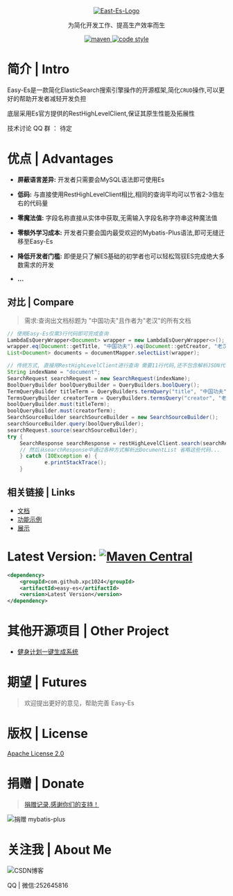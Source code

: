 <p align="center">
  <a href="https://github.com/xpc1024/easy-es">
   <img alt="East-Es-Logo" src="https://camo.githubusercontent.com/961415f83545b4d502da50314cfcfb879ece8cd5298f538a5960b8a3d23d6b0a/687474703a2f2f776d623833302e6276696d672e636f6d2f31333836392f636565316165613761623236396130302e706e67">
  </a>
</p>

<p align="center">
  为简化开发工作、提高生产效率而生
</p>

<p align="center">
  <a href="https://search.maven.org/search?q=g:com.baomidou%20a:mybatis-*">
    <img alt="maven" src="https://img.shields.io/maven-central/v/com.baomidou/mybatis-plus.svg?style=flat-square">
  </a>

  <a href="https://www.apache.org/licenses/LICENSE-2.0">
    <img alt="code style" src="https://img.shields.io/badge/license-Apache%202-4EB1BA.svg?style=flat-square">
  </a>
</p>

# 简介 | Intro

Easy-Es是一款简化ElasticSearch搜索引擎操作的开源框架,简化`CRUD`操作,可以更好的帮助开发者减轻开发负担

底层采用Es官方提供的RestHighLevelClient,保证其原生性能及拓展性

技术讨论 QQ 群 ： 待定

# 优点 | Advantages

- **屏蔽语言差异:** 开发者只需要会MySQL语法即可使用Es

- **低码:** 与直接使用RestHighLevelClient相比,相同的查询平均可以节省2-3倍左右的代码量
- **零魔法值:** 字段名称直接从实体中获取,无需输入字段名称字符串这种魔法值
- **零额外学习成本:** 开发者只要会国内最受欢迎的Mybatis-Plus语法,即可无缝迁移至Easy-Es
- **降低开发者门槛:** 即便是只了解ES基础的初学者也可以轻松驾驭ES完成绝大多数需求的开发
- **...**

## 对比 | Compare
> 需求:查询出文档标题为 "中国功夫"且作者为"老汉"的所有文档
```java
// 使用Easy-Es仅需3行代码即可完成查询
LambdaEsQueryWrapper<Document> wrapper = new LambdaEsQueryWrapper<>();
wrapper.eq(Document::getTitle, "中国功夫").eq(Document::getCreator, "老汉");
List<Document> documents = documentMapper.selectList(wrapper);
```

```java
// 传统方式, 直接用RestHighLevelClient进行查询 需要11行代码,还不包含解析JSON代码
String indexName = "document";
SearchRequest searchRequest = new SearchRequest(indexName);
BoolQueryBuilder boolQueryBuilder = QueryBuilders.boolQuery();
TermQueryBuilder titleTerm = QueryBuilders.termQuery("title", "中国功夫");
TermsQueryBuilder creatorTerm = QueryBuilders.termsQuery("creator", "老汉");
boolQueryBuilder.must(titleTerm);
boolQueryBuilder.must(creatorTerm);
SearchSourceBuilder searchSourceBuilder = new SearchSourceBuilder();
searchSourceBuilder.query(boolQueryBuilder);
searchRequest.source(searchSourceBuilder);
try {
    SearchResponse searchResponse = restHighLevelClient.search(searchRequest, RequestOptions.DEFAULT);
    // 然后从searchResponse中通过各种方式解析出DocumentList 省略这些代码...
    } catch (IOException e) {
            e.printStackTrace();
    }
```

## 相关链接 | Links

- [文档](https://www.yuque.com/laohan-14b9d/foyrfa/naw1ie)
- [功能示例](samples)
- [展示](ee-use)

# Latest Version: [![Maven Central](https://img.shields.io/maven-central/v/com.baomidou/mybatis-plus.svg)](https://search.maven.org/search?q=g:com.baomidou%20a:mybatis-*)

``` xml
<dependency>
    <groupId>com.github.xpc1024</groupId>
    <artifactId>easy-es</artifactId>
    <version>Latest Version</version>
</dependency>
```

# 其他开源项目 | Other Project

- [健身计划一键生成系统]()

# 期望 | Futures

> 欢迎提出更好的意见，帮助完善 Easy-Es

# 版权 | License

[Apache License 2.0](https://www.apache.org/licenses/LICENSE-2.0)

# 捐赠 | Donate

> [捐赠记录,感谢你们的支持！]()

![捐赠 mybatis-plus]()

# 关注我 | About Me

![CSDN博客]()

QQ | 微信:252645816
